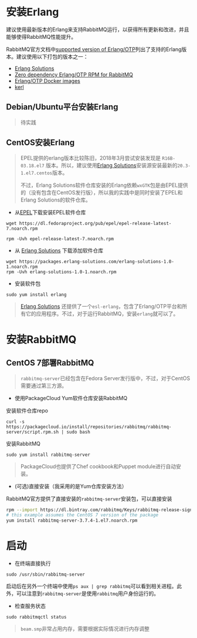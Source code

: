 # 安装Erlang

建议使用最新版本的Erlang来支持RabbitMQ运行，以获得所有更新和改进，并且能够使得RabbitMQ性能提升。

RabbitMQ官方文档中[supported version of Erlang/OTP](https://www.rabbitmq.com/which-erlang.html)列出了支持的Erlang版本。建议使用以下打包的版本之一：

* [Erlang Solutions](https://packages.erlang-solutions.com/erlang/)
* [Zero dependency Erlang/OTP RPM for RabbitMQ](https://github.com/rabbitmq/erlang-rpm)
* [Erlang/OTP Docker images](https://hub.docker.com/_/erlang/)
* [kerl](https://github.com/kerl/kerl)

## Debian/Ubuntu平台安装Erlang

> 待实践

## CentOS安装Erlang

> EPEL提供的erlang版本比较陈旧，2018年3月尝试安装发现是 `R16B-03.18.el7` 版本。所以，建议使用[Erlang Solutions](https://packages.erlang-solutions.com/erlang/)安装源安装最新的`20.3-1.el7.centos`版本。
>
> 不过，Erlang Solutions软件仓库安装的Erlang依赖`wxGTK`包是由EPEL提供的（没有包含在CentOS发行版），所以我的实践中是同时安装了EPEL和Erlang Solutions的软件仓库。

* 从[EPEL](https://fedoraproject.org/wiki/EPEL)下载安装EPEL软件仓库

```
wget https://dl.fedoraproject.org/pub/epel/epel-release-latest-7.noarch.rpm

rpm -Uvh epel-release-latest-7.noarch.rpm
```

* 从 [Erlang Solutions](https://packages.erlang-solutions.com/erlang/) 下载添加软件仓库

```
wget https://packages.erlang-solutions.com/erlang-solutions-1.0-1.noarch.rpm
rpm -Uvh erlang-solutions-1.0-1.noarch.rpm
```

* 安装软件包

```
sudo yum install erlang
```

> [Erlang Solutions](https://packages.erlang-solutions.com/erlang/) 还提供了一个`esl-erlang`，包含了Erlang/OTP平台和所有它的应用程序。不过，对于运行RabbitMQ，安装`erlang`就可以了。

# 安装RabbitMQ

## CentOS 7部署RabbitMQ

> `rabbitmq-server`已经包含在Fedora Server发行版中，不过，对于CentOS需要通过第三方源。

* 使用PackageCloud Yum软件仓库安装RabbitMQ

安装软件仓库repo

```
curl -s https://packagecloud.io/install/repositories/rabbitmq/rabbitmq-server/script.rpm.sh | sudo bash
```

安装RabbitMQ

```
sudo yum install rabbitmq-server
```

> PackageCloud也提供了Chef cookbook和Puppet module进行自动安装。

* (可选)直接安装（我采用的是Yum仓库安装方法）

RabbitMQ官方提供了直接安装的`rabbitmq-server`安装包，可以直接安装

```bash
rpm --import https://dl.bintray.com/rabbitmq/Keys/rabbitmq-release-signing-key.asc
# this example assumes the CentOS 7 version of the package
yum install rabbitmq-server-3.7.4-1.el7.noarch.rpm
```

# 启动

* 在终端直接执行

```
sudo /usr/sbin/rabbitmq-server
```

启动后在另外一个终端中使用`ps aux | grep rabbitmq`可以看到相关进程。此外，可以注意到`rabbitmq-server`是使用`rabbitmq`用户身份运行的。

* 检查服务状态

```
sudo rabbitmqctl status
```

> `beam.smp`非常占用内存，需要根据实际情况进行内存调整